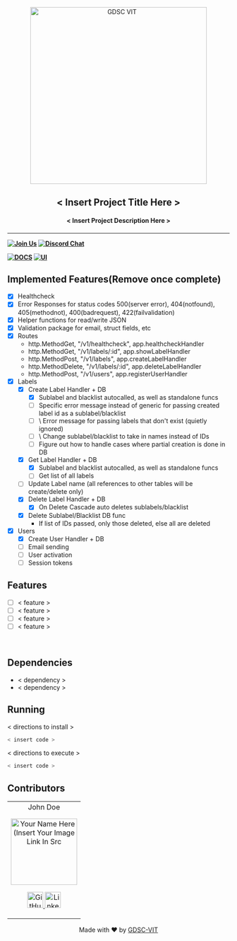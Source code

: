 <p align="center">
<a href="https://dscvit.com">
	<img width="400" src="https://user-images.githubusercontent.com/56252312/159312411-58410727-3933-4224-b43e-4e9b627838a3.png#gh-light-mode-only" alt="GDSC VIT"/>
</a>
	<h2 align="center"> < Insert Project Title Here > </h2>
	<h4 align="center"> < Insert Project Description Here > <h4>
</p>

---
[![Join Us](https://img.shields.io/badge/Join%20Us-Developer%20Student%20Clubs-red)](https://dsc.community.dev/vellore-institute-of-technology/)
[![Discord Chat](https://img.shields.io/discord/760928671698649098.svg)](https://discord.gg/498KVdSKWR)

[![DOCS](https://img.shields.io/badge/Documentation-see%20docs-green?style=flat-square&logo=appveyor)](INSERT_LINK_FOR_DOCS_HERE) 
  [![UI ](https://img.shields.io/badge/User%20Interface-Link%20to%20UI-orange?style=flat-square&logo=appveyor)](INSERT_UI_LINK_HERE)

## Implemented Features(Remove once complete)
- [x] Healthcheck
- [x] Error Responses for status codes 500(server error), 404(notfound), 405(methodnot), 400(badrequest), 422(failvalidation)
- [x] Helper functions for read/write JSON
- [x] Validation package for email, struct fields, etc
- [x] Routes
  - http.MethodGet, "/v1/healthcheck", app.healthcheckHandler
  - http.MethodGet, "/v1/labels/:id", app.showLabelHandler
  - http.MethodPost, "/v1/labels", app.createLabelHandler
  - http.MethodDelete, "/v1/labels/:id", app.deleteLabelHandler
  - http.MethodPost, "/v1/users", app.registerUserHandler
- [x] Labels
    - [x] Create Label Handler + DB
        - [x] Sublabel and blacklist autocalled, as well as standalone funcs
        - [ ] Specific error message instead of generic for passing created label id as a sublabel/blacklist
        - [ ] \ Error message for passing labels that don't exist (quietly ignored)
        - [ ] \ Change sublabel/blacklist to take in names instead of IDs
        - [ ] Figure out how to handle cases where partial creation is done in DB
    - [x] Get Label Handler + DB
        - [x] Sublabel and blacklist autocalled, as well as standalone funcs
        - [ ] Get list of all labels
    - [ ] Update Label name (all references to other tables will be create/delete only)
    - [x] Delete Label Handler + DB
        - [x] On Delete Cascade auto deletes sublabels/blacklist
    - [x] Delete Sublabel/Blacklist DB func
        - If list of IDs passed, only those deleted, else all are deleted
- [x] Users 
    - [x] Create User Handler + DB
    - [ ] Email sending
    - [ ] User activation
    - [ ] Session tokens

## Features
- [ ]  < feature >
- [ ]  < feature >
- [ ]  < feature >
- [ ]  < feature >

<br>

## Dependencies
 - < dependency >
 - < dependency >


## Running


< directions to install > 
```bash
< insert code >
```

< directions to execute >

```bash
< insert code >
```

## Contributors

<table>
	<tr align="center">
		<td>
		John Doe
		<p align="center">
			<img src = "https://dscvit.com/images/dsc-logo-square.svg" width="150" height="150" alt="Your Name Here (Insert Your Image Link In Src">
		</p>
			<p align="center">
				<a href = "https://github.com/person1">
					<img src = "http://www.iconninja.com/files/241/825/211/round-collaboration-social-github-code-circle-network-icon.svg" width="36" height = "36" alt="GitHub"/>
				</a>
				<a href = "https://www.linkedin.com/in/person1">
					<img src = "http://www.iconninja.com/files/863/607/751/network-linkedin-social-connection-circular-circle-media-icon.svg" width="36" height="36" alt="LinkedIn"/>
				</a>
			</p>
		</td>
	</tr>
</table>

<p align="center">
	Made with ❤ by <a href="https://dscvit.com">GDSC-VIT</a>
</p>
